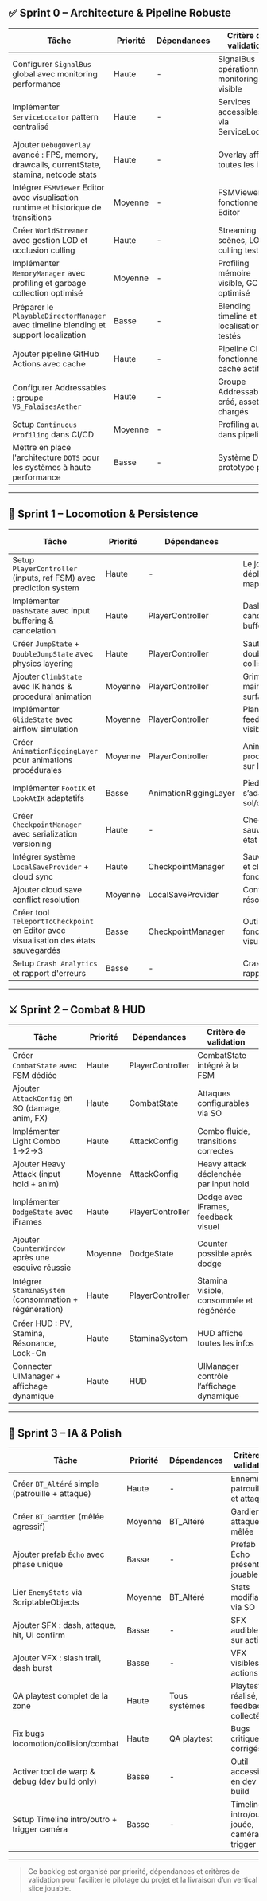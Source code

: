 ## ✅ Sprint 0 – Architecture & Pipeline Robuste

| Tâche                                                                                        | Priorité | Dépendances | Critère de validation                      |
| -------------------------------------------------------------------------------------------- | -------- | ----------- | ------------------------------------------ |
| Configurer `SignalBus` global avec monitoring performance                                    | Haute    | -           | SignalBus opérationnel, monitoring visible |
| Implémenter `ServiceLocator` pattern centralisé                                              | Haute    | -           | Services accessibles via ServiceLocator    |
| Ajouter `DebugOverlay` avancé : FPS, memory, drawcalls, currentState, stamina, netcode stats | Haute    | -           | Overlay affiche toutes les infos           |
| Intégrer `FSMViewer` Editor avec visualisation runtime et historique de transitions          | Moyenne  | -           | FSMViewer fonctionnel en Editor            |
| Créer `WorldStreamer` avec gestion LOD et occlusion culling                                  | Haute    | -           | Streaming de scènes, LOD et culling testés |
| Implémenter `MemoryManager` avec profiling et garbage collection optimisé                    | Moyenne  | -           | Profiling mémoire visible, GC optimisé     |
| Préparer le `PlayableDirectorManager` avec timeline blending et support localization         | Basse    | -           | Blending timeline et localisations testés  |
| Ajouter pipeline GitHub Actions avec cache                                                   | Haute    | -           | Pipeline CI fonctionne, cache actif        |
| Configurer Addressables : groupe `VS_FalaisesAether`                                         | Haute    | -           | Groupe Addressables créé, assets chargés   |
| Setup `Continuous Profiling` dans CI/CD                                                      | Moyenne  | -           | Profiling auto dans pipeline               |
| Mettre en place l'architecture `DOTS` pour les systèmes à haute performance                  | Basse    | -           | Système DOTS prototype prêt                |

---

## 🚀 Sprint 1 – Locomotion & Persistence

| Tâche                                                                                | Priorité | Dépendances           | Critère de validation                                 |
| ------------------------------------------------------------------------------------ | -------- | --------------------- | ----------------------------------------------------- |
| Setup `PlayerController` (inputs, ref FSM) avec prediction system                    | Haute    | -                     | Le joueur peut se déplacer, inputs mappés, FSM réagit |
| Implémenter `DashState` avec input buffering & cancelation                           | Haute    | PlayerController      | Dash responsive, cancel possible, buffer testé        |
| Créer `JumpState` + `DoubleJumpState` avec physics layering                          | Haute    | PlayerController      | Sauts fonctionnels, double saut, collisions correctes |
| Ajouter `ClimbState` avec IK hands & procedural animation                            | Moyenne  | PlayerController      | Grimper possible, mains suivent surface               |
| Implémenter `GlideState` avec airflow simulation                                     | Moyenne  | PlayerController      | Plané fluide, feedback airflow visible                |
| Créer `AnimationRiggingLayer` pour animations procédurales                           | Moyenne  | PlayerController      | Animation procédurale visible sur le perso            |
| Implémenter `FootIK` et `LookAtIK` adaptatifs                                        | Basse    | AnimationRiggingLayer | Pieds et regard s’adaptent au sol/cible               |
| Créer `CheckpointManager` avec serialization versioning                              | Haute    | -                     | Checkpoints créés, sauvegarde/restaure état           |
| Intégrer système `LocalSaveProvider` + cloud sync                                    | Haute    | CheckpointManager     | Sauvegarde locale et cloud fonctionnelles             |
| Ajouter cloud save conflict resolution                                               | Moyenne  | LocalSaveProvider     | Conflits détectés et résolus                          |
| Créer tool `TeleportToCheckpoint` en Editor avec visualisation des états sauvegardés | Basse    | CheckpointManager     | Outil Editor fonctionnel, visualisation OK            |
| Setup `Crash Analytics` et rapport d'erreurs                                         | Basse    | -                     | Crashs remontés, rapports générés                     |

---

## ⚔️ Sprint 2 – Combat & HUD

| Tâche                                                  | Priorité | Dépendances      | Critère de validation                    |
| ------------------------------------------------------ | -------- | ---------------- | ---------------------------------------- |
| Créer `CombatState` avec FSM dédiée                    | Haute    | PlayerController | CombatState intégré à la FSM             |
| Ajouter `AttackConfig` en SO (damage, anim, FX)        | Haute    | CombatState      | Attaques configurables via SO            |
| Implémenter Light Combo 1→2→3                          | Haute    | AttackConfig     | Combo fluide, transitions correctes      |
| Ajouter Heavy Attack (input hold + anim)               | Moyenne  | AttackConfig     | Heavy attack déclenchée par input hold   |
| Implémenter `DodgeState` avec iFrames                  | Haute    | PlayerController | Dodge avec iFrames, feedback visuel      |
| Ajouter `CounterWindow` après une esquive réussie      | Moyenne  | DodgeState       | Counter possible après dodge             |
| Intégrer `StaminaSystem` (consommation + régénération) | Haute    | PlayerController | Stamina visible, consommée et régénérée  |
| Créer HUD : PV, Stamina, Résonance, Lock-On            | Haute    | StaminaSystem    | HUD affiche toutes les infos             |
| Connecter UIManager + affichage dynamique              | Haute    | HUD              | UIManager contrôle l’affichage dynamique |

---

## 🤖 Sprint 3 – IA & Polish

| Tâche                                           | Priorité | Dépendances   | Critère de validation                      |
| ----------------------------------------------- | -------- | ------------- | ------------------------------------------ |
| Créer `BT_Altéré` simple (patrouille + attaque) | Haute    | -             | Ennemi patrouille et attaque               |
| Créer `BT_Gardien` (mêlée agressif)             | Moyenne  | BT_Altéré     | Gardien attaque en mêlée                   |
| Ajouter prefab `Écho` avec phase unique         | Basse    | -             | Prefab Écho présent et jouable             |
| Lier `EnemyStats` via ScriptableObjects         | Moyenne  | BT_Altéré     | Stats modifiables via SO                   |
| Ajouter SFX : dash, attaque, hit, UI confirm    | Basse    | -             | SFX audibles sur actions                   |
| Ajouter VFX : slash trail, dash burst           | Basse    | -             | VFX visibles sur actions                   |
| QA playtest complet de la zone                  | Haute    | Tous systèmes | Playtest réalisé, feedback collecté        |
| Fix bugs locomotion/collision/combat            | Haute    | QA playtest   | Bugs critiques corrigés                    |
| Activer tool de warp & debug (dev build only)   | Basse    | -             | Outil accessible en dev build              |
| Setup Timeline intro/outro + trigger caméra     | Basse    | -             | Timeline intro/outro jouée, caméra trigger |

---

> Ce backlog est organisé par priorité, dépendances et critères de validation pour faciliter le pilotage du projet et la livraison d’un vertical slice jouable.

